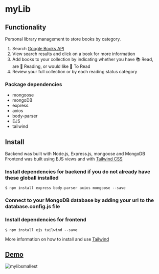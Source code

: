 # myLib

## Functionality

Personal library management to store books by category.

1. Search [Google Books API](https://developers.google.com/books)
2. View search results and click on a book for more information
3. Add books to your collection by indicating whether you have 📚 Read, are 👀 Reading, or would like 📕 To Read
4. Review your full collection or by each reading status category

### Package dependencies

- mongoose
- mongoDB
- express
- axios
- body-parser
- EJS
- tailwind

## Install

Backend was built with Node.js, Express.js, mongoose and MongoDB
Frontend was built using EJS views and with [Tailwind CSS](https://v1.tailwindcss.com/)

### Install dependencies for backend if you do not already have these globall installed

```
$ npm install express body-parser axios mongoose --save
```

### Connect to your MongoDB database by adding your url to the database.config.js file

### Install dependencies for frontend

```
$ npm install ejs tailwind --save
```

More information on how to install and use [Tailwind](https://v1.tailwindcss.com/docs/installation)

## [Demo](https://indigostarr-mylib.herokuapp.com/)
![mylibsmallest](https://user-images.githubusercontent.com/65923849/122819926-489c5900-d298-11eb-88c4-2ed1e49d099d.gif)
